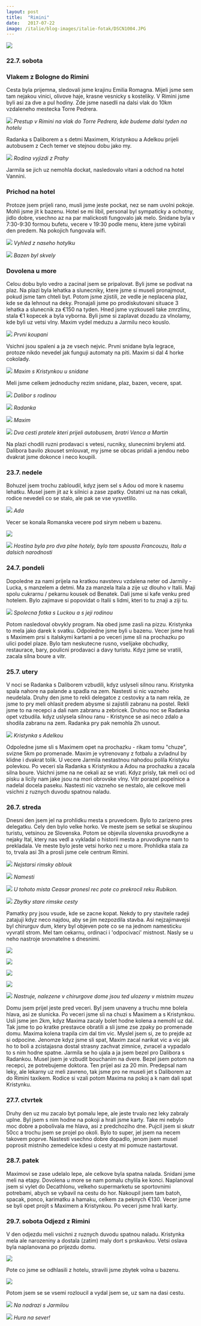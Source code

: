 ```yaml
---
layout: post
title:  "Rimini"
date:   2017-07-22
image: /italie/blog-images/italie-fotak/DSCN1004.JPG
---
```

![](/italie/blog-images/italie-fotak/DSCN1004.JPG)


### 22.7. sobota 

### Vlakem z Bologne do Rimini
Cesta byla prijemna, sledovali jsme krajinu Emilia Romagna. Mijeli jsme sem tam nejakou vinici, olivove haje, krasne vesnicky s kosteliky. V Rimini jsme byli asi za dve a pul hodiny. Zde jsme nasedli na dalsi vlak do 10km vzdaleneho mestecka Torre Pedrera.

![](/italie/blog-images/iphone/IMG_1606.JPG)
*Prestup v Rimini na vlak do Torre Pedrera, kde budeme dalsi tyden na hotelu*

Radanka s Daliborem a s detmi Maximem, Kristynkou a Adelkou prijeli autobusem z Cech temer ve stejnou dobu jako my. 

![](/italie/blog-images/iphone/IMG_1590.JPG)
*Rodina vyjizdi z Prahy*

Jarmila se jich uz nemohla dockat, nasledovalo vitani a odchod na hotel Vannini. 

### Prichod na hotel
Protoze jsem prijeli rano, musli jsme jeste pockat, nez se nam uvolni pokoje. Mohli jsme jit k bazenu.  Hotel se mi libil, personal byl sympaticky a ochotny, jidlo dobre, vsechno az na par malickosti fungovalo jak melo. Snidane byla v 7:30-9:30 formou bufetu, vecere v 19:30 podle menu, ktere jsme vybirali den predem. Na pokojich fungovala wifi.

![](/italie/blog-images/italie-fotak/DSCN1003.JPG)
*Vyhled z naseho hotylku*

![](/italie/blog-images/italie-fotak/DSCN1056.JPG)
*Bazen byl skvely*

### Dovolena u more
Celou dobu bylo vedro a zacinal jsem se pripalovat. Byli jsme se podivat na plaz. Na plazi byla lehatka a slunecniky, ktere jsme si museli pronajmout, pokud jsme tam chteli byt. Potom jsme zjistili, ze vedle je neplacena plaz, kde se da lehnout na deky. Pronajali jsme po prodiskutovani situace 3 lehatka a slunecnik za €150 na tyden. Hned jsme vyzkouseli take zmrzlinu, stala €1 kopecek a byla vyborna. Byli jsme si zaplavat dozadu za vlnolamy, kde byli uz vetsi vlny. Maxim vydel meduzu a Jarmilu neco kouslo. 

![](/italie/blog-images/italie-fotak/DSCN1005.JPG)
*Prvni koupani*

Vsichni jsou spaleni a ja ze vsech nejvic.
Prvni snidane byla legrace, protoze nikdo nevedel jak funguji automaty na piti. Maxim si dal 4 horke cokolady.

![](/italie/blog-images/iphone/IMG_1645.JPG)
*Maxim s Kristynkou u snidane*

Meli jsme celkem jednoduchy rezim snidane, plaz, bazen, vecere, spat.

![](/italie/blog-images/italie-fotak/DSCN1017.JPG)
*Dalibor s rodinou*

![](/italie/blog-images/italie-fotak/DSCN1044.JPG)
*Radanka*

![](/italie/blog-images/italie-fotak/DSCN1039.JPG)
*Maxim*

![](/italie/blog-images/italie-fotak/DSCN1055.JPG)
*Dva cesti pratele kteri prijeli autobusem, bratri Venca a Martin*

Na plazi chodili ruzni prodavaci s vetesi, rucniky, slunecnimi brylemi atd. Dalibora bavilo zkouset smlouvat, my jsme se obcas pridali a jendou nebo dvakrat jsme dokonce i neco koupili.

### 23.7. nedele
Bohuzel jsem trochu zabloudil, kdyz jsem sel s Adou od more k nasemu lehatku. Musel jsem jit az k silnici a zase zpatky. Ostatni uz na nas cekali, rodice nevedeli co se stalo, ale pak se vse vysvetlilo.

![](/italie/blog-images/italie-fotak/DSCN1008.JPG)
*Ada*

Vecer se konala Romanska vecere pod sirym nebem u bazenu.

![](/italie/blog-images/iphone/IMG_1619.JPG)

![](/italie/blog-images/iphone/IMG_1631.JPG)
*Hostina byla pro dva plne hotely, bylo tam spousta Francouzu, Italu a dalsich narodnosti*

### 24.7. pondeli
Dopoledne za nami prijela na kratkou navstevu vzdalena neter od Jarmily - Lucka, s manzelem a detmi. Ma za manzela Itala a zije uz dlouho v Italii. Maji spolu cukrarnu / pekarnu kousek od Benatek. Dali jsme si kafe venku pred hotelem. Bylo zajimave si popovidat o Italii s lidmi, kteri to tu znaji a ziji tu.  

![](/italie/blog-images/italie-fotak/DSCN1023.JPG)
*Spolecna fotka s Luckou a s jeji rodinou*

Potom nasledoval obvykly program. Na obed jsme zasli na pizzu. Kristynka to mela jako darek k svatku. Odpoledne jsme byli u bazenu. Vecer jsme hrali s Maximem prsi s italskymi kartami a po veceri jsme sli na prochazku po ulici podel plaze. Bylo tam neskutecne rusno, vselijake obchudky, restaurace, bary, poulicni prodavaci a davy turistu. Kdyz jsme se vratili, zacala silna boure a vitr.

### 25.7. utery
V noci se Radanka s Daliborem vzbudili, kdyz uslyseli silnou ranu. Kristynka spala nahore na palande a spadla na zem. Nastesti si nic vazneho neudelala. Druhy den jsme to rekli delegatce z cestovky a ta nam rekla, ze jsme to pry meli ohlasit predem abysme si zajistili zabranu na postel. Rekli jsme to na recepci a dali nam zabranu a zebricek. Druhou noc se Radanka opet vzbudila. kdyz uslysela silnou ranu - Kristynce se asi neco zdalo a shodila zabranu na zem. Radanka pry pak nemohla 2h usnout.

![](/italie/blog-images/italie-fotak/DSCN1015.JPG)
*Kristynka s Adelkou*

Odpoledne jsme sli s Maximem opet na prochazku - rikam tomu "chuze", svizne 5km po promenade. Maxim je vytrenovany z fotbalu a zvladnul by klidne i dvakrat tolik. U vecere Jarmila nestastnou nahodou polila Kristyku polevkou. 
Po veceri sla Radanka s Kristynkou a Adou na prochazku a zacala silna boure. Vsichni jsme na ne cekali az se vrati. Kdyz prisly, tak meli oci od pisku a licily nam jake jsou na mori obrovske vlny. Vitr porazel popelnice a nadelal docela paseku. Nastesti nic vazneho se nestalo, ale celkove meli vsichni z ruznych duvodu spatnou naladu.

### 26.7. streda
Dnesni den jsem jel na prohlidku mesta s pruvedcem. Bylo to zarizeno pres delegatku. Cely den bylo velke horko. Ve meste jsem se setkal se skupinou turistu, vetsinou ze Slovenska. Potom se objevila slovenska pruvodkyne a nejaky Ital, ktery nas vedl a vykladal o historii mesta a pruvodkyne nam to prekladala. Ve meste bylo jeste vetsi horko nez u more. Prohlidka stala za to, trvala asi 3h a prosli jsme cele centrum Rimini.

![](/italie/blog-images/iphone/IMG_1657.JPG)
*Nejstarsi rimsky oblouk*

![](/italie/blog-images/iphone/IMG_1666.JPG)
*Namesti*

![](/italie/blog-images/iphone/IMG_1669.JPG)
*U tohoto mista Ceasar pronesl rec pote co prekrocil reku Rubikon.*

![](/italie/blog-images/iphone/IMG_1670.JPG)
*Zbytky stare rimske cesty*

Pamatky pry jsou vsude, kde se zacne kopat. Nekdy to pry stavitele radeji zatajuji kdyz neco najdou, aby se jim nezpozdila stavba. Asi nejzajimavejsi byl chirurguv dum, ktery byl objeven pote co se na jednom namesticku vyvratil strom. Mel tam cekarnu, ordinaci i 'odpocivaci' mistnost. Nasly se u neho nastroje srovnatelne s dnesnimi.

![](/italie/blog-images/iphone/IMG_1686.JPG)

![](/italie/blog-images/iphone/IMG_1688.JPG)

![](/italie/blog-images/iphone/IMG_1690.JPG)

![](/italie/blog-images/iphone/IMG_1692.JPG)

![](/italie/blog-images/iphone/IMG_1702.JPG)
*Nastruje, nalezene v chirurgove dome jsou ted ulozeny v mistnim muzeu*

Domu jsem prijel jeste pred veceri. Byl jsem unaveny a truchu mne bolela hlava, asi ze slunicka. Po veceri jsme sli na chuzi s Maximem a s Kristynkou. Usli jsme jen 2km, kdyz Maxima zacaly bolet hodne kolena a nemohl uz dal. Tak jsme to po kratke prestavce obratili a sli jsme zse zpaky po promenade domu. Maxima kolena trapila cim dal tim vic. Myslel jsem si, ze to prejde az si odpocine. Jenomze kdyz jsme sli spat, Maxim zacal narikat vic a vic jak ho to boli a zcistajasna dostal strasny zachvat zimnice, zvracel a vypadalo to s nim hodne spatne. Jarmila se ho ujala a ja jsem bezel pro Dalibora s Radankou. Musel jsem je vzbudit bouchanim na dvere. Bezel jsem potom na recepci, ze potrebujeme doktora. Ten prijel asi za 20 min. Predepsal nam leky, ale lekarny uz meli zavreno, tak jsme pro ne museli jet s Daliborem az do Rimini taxikem. Rodice si vzali potom Maxima na pokoj a k nam dali spat Kristynku. 

### 27.7. ctvrtek
Druhy den uz mu zacalo byt pomalu lepe, ale jeste trvalo nez leky zabraly uplne. Byl jsem s nim hodne na pokoji a hrali jsme karty. Take mi nebylo moc dobre a pobolivala me hlava, asi z predchoziho dne. 
Pujcil jsem si skutr 50cc a trochu jsem se projel po okoli. Bylo to super, jel jsem na necem takovem poprve. Nastesti vsechno dobre dopadlo, jenom jsem musel poprosit mistniho zemedelce kdesi u cesty at mi pomuze nastartovat.

### 28.7. patek
Maximovi se zase udelalo lepe, ale celkove byla spatna nalada. Snidani jsme meli na etapy. Dovolena u more se nam pomalu chylila ke konci. Naplanoval jsem si vylet do Decathlonu, velkeho supermarketu se sportovnimi potrebami, abych se vybavil na cestu do hor. Nakoupil jsem tam batoh, spacak, ponco, karimatku a hamaku, celkem za peknych €130.
Vecer jsme se byli opet projit s Maximem a Kristynkou. Po veceri jsme hrali karty.

### 29.7. sobota Odjezd z Rimini
V den odjezdu meli vsichni z ruznych duvodu spatnou naladu. Kristynka mela ale narozeniny a dostala (zatim) maly dort s prskavkou. Vetsi oslava byla naplanovana po prijezdu domu. 

![](/italie/blog-images/iphone/IMG_1715.JPG)

Pote co jsme se odhlasili z hotelu, stravili jsme zbytek volna u bazenu. 

![](/italie/blog-images/iphone/IMG_1712.JPG)


Potom jsem se se vsemi rozloucil a vydal jsem se, uz sam na dasi cestu.

![](/italie/blog-images/iphone/IMG_1718.JPG)
*Na nadrazi s Jarmilou*

![](/italie/blog-images/iphone/IMG_1717.JPG)
*Hura na sever!*

